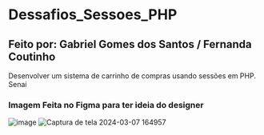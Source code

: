 # Dessafios_Sessoes_PHP

## Feito por: Gabriel Gomes dos Santos / Fernanda Coutinho
Desenvolver um sistema de carrinho de compras usando sessões em PHP. 
Senai 

### Imagem Feita no Figma para ter ideia do designer
![image](https://github.com/GabrielGomesSantos/Dessafios_Sessoes_PHP/assets/90777523/24509dff-d7ba-40d4-9fff-033f5b3bc221)
![Captura de tela 2024-03-07 164957](https://github.com/GabrielGomesSantos/Desafios_Sessoes_PHP/assets/90777523/3831715a-df2a-4b45-89fe-8d4a047cc1c7)
